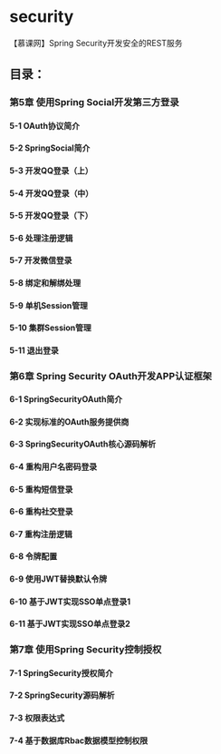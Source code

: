 # security
【慕课网】Spring Security开发安全的REST服务
## 目录：
### 第5章 使用Spring Social开发第三方登录
#### 5-1 OAuth协议简介
#### 5-2 SpringSocial简介
#### 5-3 开发QQ登录（上）
#### 5-4 开发QQ登录（中）
#### 5-5 开发QQ登录（下）
#### 5-6 处理注册逻辑
#### 5-7 开发微信登录
#### 5-8 绑定和解绑处理
#### 5-9 单机Session管理
#### 5-10 集群Session管理
#### 5-11 退出登录
### 第6章 Spring Security OAuth开发APP认证框架
#### 6-1 SpringSecurityOAuth简介
#### 6-2 实现标准的OAuth服务提供商
#### 6-3 SpringSecurityOAuth核心源码解析
#### 6-4 重构用户名密码登录
#### 6-5 重构短信登录
#### 6-6 重构社交登录
#### 6-7 重构注册逻辑
#### 6-8 令牌配置
#### 6-9 使用JWT替换默认令牌
#### 6-10 基于JWT实现SSO单点登录1
#### 6-11 基于JWT实现SSO单点登录2
### 第7章 使用Spring Security控制授权
#### 7-1 SpringSecurity授权简介
#### 7-2 SpringSecurity源码解析
#### 7-3 权限表达式
#### 7-4 基于数据库Rbac数据模型控制权限


